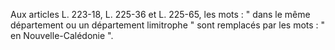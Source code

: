   
Aux articles L. 223-18, L. 225-36 et L. 225-65, les mots : " dans le même département ou un département limitrophe " sont remplacés par les mots : " en Nouvelle-Calédonie ".  

  
